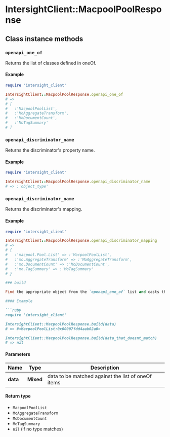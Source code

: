# IntersightClient::MacpoolPoolResponse

## Class instance methods

### `openapi_one_of`

Returns the list of classes defined in oneOf.

#### Example

```ruby
require 'intersight_client'

IntersightClient::MacpoolPoolResponse.openapi_one_of
# =>
# [
#   :'MacpoolPoolList',
#   :'MoAggregateTransform',
#   :'MoDocumentCount',
#   :'MoTagSummary'
# ]
```

### `openapi_discriminator_name`

Returns the discriminator's property name.

#### Example

```ruby
require 'intersight_client'

IntersightClient::MacpoolPoolResponse.openapi_discriminator_name
# => :'object_type'
```

### `openapi_discriminator_name`

Returns the discriminator's mapping.

#### Example

```ruby
require 'intersight_client'

IntersightClient::MacpoolPoolResponse.openapi_discriminator_mapping
# =>
# {
#   :'macpool.Pool.List' => :'MacpoolPoolList',
#   :'mo.AggregateTransform' => :'MoAggregateTransform',
#   :'mo.DocumentCount' => :'MoDocumentCount',
#   :'mo.TagSummary' => :'MoTagSummary'
# }

### build

Find the appropriate object from the `openapi_one_of` list and casts the data into it.

#### Example

```ruby
require 'intersight_client'

IntersightClient::MacpoolPoolResponse.build(data)
# => #<MacpoolPoolList:0x00007fdd4aab02a0>

IntersightClient::MacpoolPoolResponse.build(data_that_doesnt_match)
# => nil
```

#### Parameters

| Name | Type | Description |
| ---- | ---- | ----------- |
| **data** | **Mixed** | data to be matched against the list of oneOf items |

#### Return type

- `MacpoolPoolList`
- `MoAggregateTransform`
- `MoDocumentCount`
- `MoTagSummary`
- `nil` (if no type matches)

